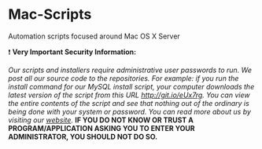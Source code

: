 Mac-Scripts
===========

Automation scripts focused around Mac OS X Server

:exclamation: **Very Important Security Information:**

*Our scripts and installers require administrative user passwords to run. We post all our source code to the repositories. For example: if you run the install command for our MySQL install script, your computer downloads the latest version of the script from this URL http://git.io/eUx7rg. You can view the entire contents of the script and see that nothing out of the ordinary is being done with your system or password. You can read more about us by visiting our [website](http://www.macminivault.com).* **IF YOU DO NOT KNOW OR TRUST A PROGRAM/APPLICATION ASKING YOU TO ENTER YOUR ADMINISTRATOR, YOU SHOULD NOT DO SO.**